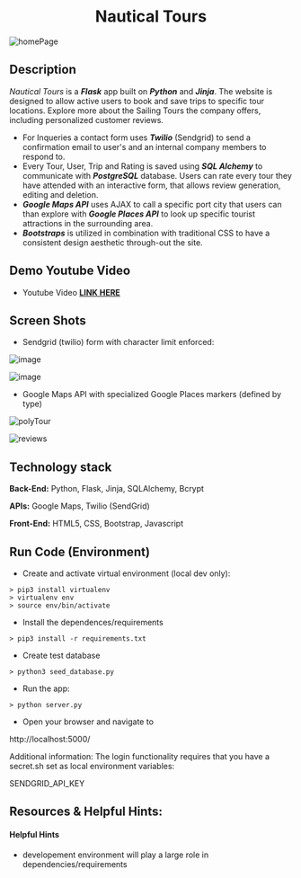 <h1 align="center">Nautical Tours</h1>

![homePage](https://user-images.githubusercontent.com/112737682/225162610-5ab2d59f-6c9e-45ac-a8f8-c786f76ae8a9.jpg)

## Description
*Nautical Tours* is a ***Flask*** app built on ***Python*** and ***Jinja***. The website is designed to allow active users to book and save trips to specific tour locations. Explore more about the Sailing Tours the company offers, including personalized customer reviews. 
- For Inqueries a contact form uses ***Twilio*** (Sendgrid) to send a confirmation email to user's and an internal company members to respond to. 
- Every Tour, User, Trip and Rating is saved using ***SQL Alchemy*** to communicate with ***PostgreSQL*** database. Users can rate every tour they have attended with an interactive form, that allows review generation, editing and deletion. 
- ***Google Maps API*** uses AJAX to call a specific port city that users can than explore with ***Google Places API*** to look up specific tourist attractions in the surrounding area. 
- ***Bootstraps*** is utilized in combination with traditional CSS to have a consistent design aesthetic through-out the site.

## Demo Youtube Video
- Youtube Video **[LINK HERE](https://youtu.be/-PKyqMkmOHw)**

## Screen Shots
- Sendgrid (twilio) form with character limit enforced:

![image](https://user-images.githubusercontent.com/112737682/220435463-ef5e1079-a937-46cf-a6c5-e657cb83c128.png)

![image](https://user-images.githubusercontent.com/112737682/221693842-5dc611fe-0515-472e-b462-92e39d30ab8a.png)

- Google Maps API with specialized Google Places markers (defined by type)

![polyTour](https://user-images.githubusercontent.com/112737682/225162285-e1a95918-0e96-4cb4-a8bd-639be245eae0.jpg)

![reviews](https://user-images.githubusercontent.com/112737682/225162356-451dd1d2-7264-4dc2-81f0-bc7da6680985.jpg)

## Technology stack
**Back-End:** Python, Flask, Jinja, SQLAlchemy, Bcrypt

**APIs:** Google Maps, Twilio (SendGrid)

**Front-End:** HTML5, CSS, Bootstrap, Javascript

## Run Code (Environment)

- Create and activate virtual environment (local dev only):
 ```
> pip3 install virtualenv
> virtualenv env
> source env/bin/activate
```

- Install the dependences/requirements
```
> pip3 install -r requirements.txt
```


- Create test database
```
> python3 seed_database.py
```

- Run the app:
```
> python server.py
```

- Open your browser and navigate to

http://localhost:5000/

Additional information: The login functionality requires that you have a secret.sh set as local environment variables:

SENDGRID_API_KEY

## Resources & Helpful Hints: 


#### Helpful Hints
- developement environment will play a large role in dependencies/requirements

